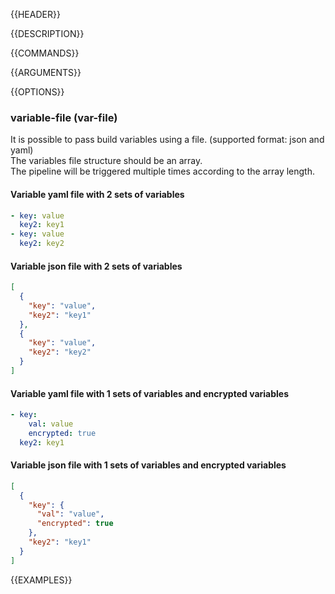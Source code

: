 {{HEADER}}

{{DESCRIPTION}}

{{COMMANDS}} 

{{ARGUMENTS}}

{{OPTIONS}}

### variable-file (var-file)
It is possible to pass build variables using a file. (supported format: json and yaml) <br>
The variables file structure should be an array. <br>
The pipeline will be triggered multiple times according to the array length.

#### Variable yaml file with 2 sets of variables
```yaml
- key: value
  key2: key1
- key: value
  key2: key2
```

#### Variable json file with 2 sets of variables
```json
[
  {
    "key": "value",
    "key2": "key1"
  },
  {
    "key": "value",
    "key2": "key2"
  }
]
```

#### Variable yaml file with 1 sets of variables and encrypted variables
```yaml
- key:
    val: value
    encrypted: true
  key2: key1

```

#### Variable json file with 1 sets of variables and encrypted variables 
```json
[
  {
    "key": {
      "val": "value",
      "encrypted": true
    },
    "key2": "key1"
  }
]
```

{{EXAMPLES}}
